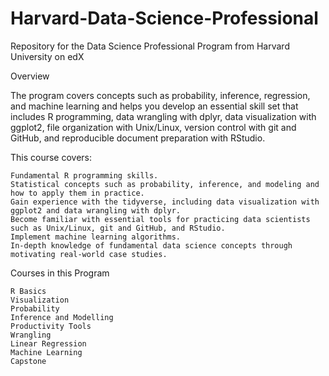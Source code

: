 # Harvard-Data-Science-Professional
Repository for the Data Science Professional Program from Harvard University on edX 

Overview

The program covers concepts such as probability, inference, regression, and machine learning and helps you develop an essential skill set that includes R programming, data wrangling with dplyr, data visualization with ggplot2, file organization with Unix/Linux, version control with git and GitHub, and reproducible document preparation with RStudio.

This course covers:

    Fundamental R programming skills.
    Statistical concepts such as probability, inference, and modeling and how to apply them in practice.
    Gain experience with the tidyverse, including data visualization with ggplot2 and data wrangling with dplyr.
    Become familiar with essential tools for practicing data scientists such as Unix/Linux, git and GitHub, and RStudio.
    Implement machine learning algorithms.
    In-depth knowledge of fundamental data science concepts through motivating real-world case studies.

Courses in this Program

    R Basics
    Visualization
    Probability
    Inference and Modelling
    Productivity Tools
    Wrangling
    Linear Regression
    Machine Learning
    Capstone
